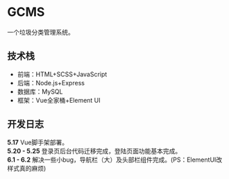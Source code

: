 # GCMS
一个垃圾分类管理系统。

## 技术栈
+ 前端：HTML+SCSS+JavaScript
+ 后端：Node.js+Express
+ 数据库：MySQL
+ 框架：Vue全家桶+Element UI

## 开发日志
**5.17**  Vue脚手架部署。
<br/>
**5.20 - 5.25**  登录页后台代码迁移完成，登陆页面功能基本完成。
<br/>
**6.1 - 6.2** 解决一些小bug，导航栏（大）及头部栏组件完成。(PS：ElementUI改样式真的麻烦)


